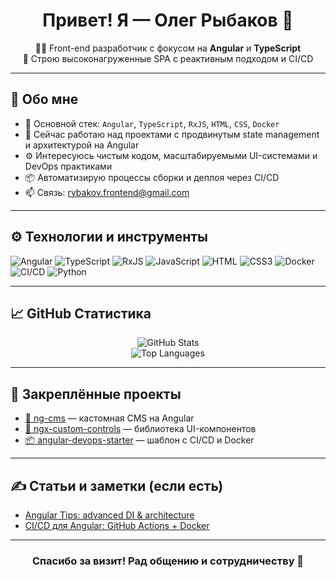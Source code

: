 <h1 align="center">Привет! Я — Олег Рыбаков 👋</h1>

<p align="center">
  🧑‍💻 Front-end разработчик с фокусом на <strong>Angular</strong> и <strong>TypeScript</strong>  
  <br/>🚀 Строю высоконагруженные SPA с реактивным подходом и CI/CD  
</p>

---

## 🧭 Обо мне

- 🧠 Основной стек: `Angular`, `TypeScript`, `RxJS`, `HTML`, `CSS`, `Docker`
- 🔭 Сейчас работаю над проектами с продвинутым state management и архитектурой на Angular
- ⚙️ Интересуюсь чистым кодом, масштабируемыми UI-системами и DevOps практиками
- 📦 Автоматизирую процессы сборки и деплоя через CI/CD
- 📫 Связь: [rybakov.frontend@gmail.com](mailto:rybakov.frontend@gmail.com)

---

## ⚙️ Технологии и инструменты

![Angular](https://img.shields.io/badge/Angular-DD0031?style=for-the-badge&logo=angular&logoColor=white)
![TypeScript](https://img.shields.io/badge/TypeScript-3178C6?style=for-the-badge&logo=typescript&logoColor=white)
![RxJS](https://img.shields.io/badge/RxJS-B7178C?style=for-the-badge&logo=reactivex&logoColor=white)
![JavaScript](https://img.shields.io/badge/JavaScript-F7DF1E?style=for-the-badge&logo=javascript&logoColor=black)
![HTML](https://img.shields.io/badge/HTML5-E34F26?style=for-the-badge&logo=html5&logoColor=white)
![CSS3](https://img.shields.io/badge/CSS3-1572B6?style=for-the-badge&logo=css3&logoColor=white)
![Docker](https://img.shields.io/badge/Docker-2496ED?style=for-the-badge&logo=docker&logoColor=white)
![CI/CD](https://img.shields.io/badge/CI%2FCD-blue?style=for-the-badge&logo=githubactions&logoColor=white)
![Python](https://img.shields.io/badge/Python-3776AB?style=for-the-badge&logo=python&logoColor=white)

---

## 📈 GitHub Статистика

<p align="center">
  <img src="https://github-readme-stats.vercel.app/api?username=O-Rybakov&show_icons=true&theme=radical&hide=prs" alt="GitHub Stats"/>
  <br/>
  <img src="https://github-readme-stats.vercel.app/api/top-langs/?username=O-Rybakov&layout=compact&theme=radical" alt="Top Languages"/>
</p>

---

## 📌 Закреплённые проекты

- [🔧 ng-cms](https://github.com/O-Rybakov/ng-cms) — кастомная CMS на Angular
- [🧩 ngx-custom-controls](https://github.com/orybakov/ngx-custom-controls) — библиотека UI-компонентов
- [📦 angular-devops-starter](https://github.com/orybakov/angular-devops-starter) — шаблон с CI/CD и Docker

---

## ✍️ Статьи и заметки (если есть)

- [Angular Tips: advanced DI & architecture](https://dev.to/...)  
- [CI/CD для Angular: GitHub Actions + Docker](https://medium.com/...)

---

<h3 align="center">Спасибо за визит! Рад общению и сотрудничеству 👋</h3>

